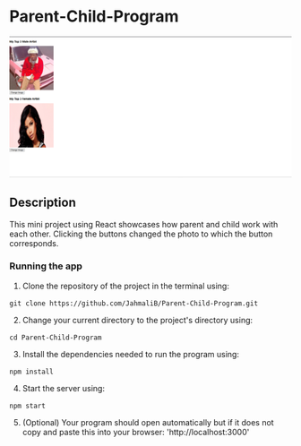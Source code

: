 # Parent-Child-Program

![Project Screenshot](Preview_SS.png)

## Description  
This mini project using React showcases how parent and child work with each other. Clicking the buttons changed the photo to which the button corresponds.

### Running the app

1. Clone the repository of the project in the terminal using:
````
git clone https://github.com/JahmaliB/Parent-Child-Program.git
````

2. Change your current directory to the project's directory using:
````
cd Parent-Child-Program
````

3. Install the dependencies needed to run the program using:
````
npm install
````

4. Start the server using:
````
npm start
````

5. (Optional) Your program should open automatically but if it does not copy and paste this into your browser:
'http://localhost:3000'
